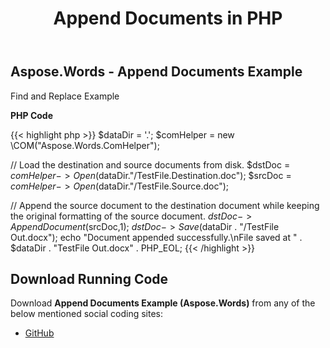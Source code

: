 ﻿---
title: Append Documents in PHP
description: "Appending documents using Aspose.Words for .NET in PHP using COM."
type: docs
weight: 10
url: /net/append-documents-in-php/
---

## Aspose.Words - Append Documents Example

Find and Replace Example

**PHP Code**

{{< highlight php >}}
$dataDir = '.';
$comHelper = new \COM("Aspose.Words.ComHelper");

// Load the destination and source documents from disk.
$dstDoc = $comHelper->Open($dataDir."/TestFile.Destination.doc");
$srcDoc = $comHelper->Open($dataDir."/TestFile.Source.doc");

// Append the source document to the destination document while keeping the original formatting of the source document.
$dstDoc->AppendDocument($srcDoc,1);
$dstDoc->Save($dataDir . "/TestFile Out.docx");
echo "Document appended successfully.\nFile saved at " . $dataDir . "TestFile Out.docx" . PHP_EOL;
{{< /highlight >}}

## Download Running Code

Download **Append Documents Example (Aspose.Words)** from any of the below mentioned social coding sites:

- [GitHub](https://github.com/aspose-words/Aspose.Words-for-.NET/tree/master/Plugins/Aspose_Words_NET_for_PHP/src/aspose/words/quickstart)
